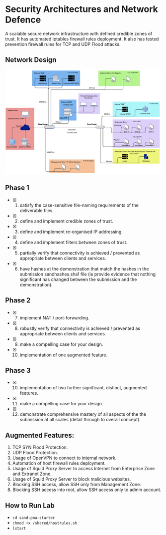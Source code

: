# Security Architectures and Network Defence

A scalable secure network infrastructure with defined credible zones of trust. It has automated iptables firewall rules deployment. It also has tested prevention firewall rules for TCP and UDP Flood attacks.

## Network Design
![Network Design](https://raw.githubusercontent.com/nikhilnayak98/sand/main/Network%20Design.png)

## Phase 1

- [x] 1. satisfy the case-sensitive file-naming requirements of the deliverable files.
- [x] 2. define and implement credible zones of trust.
- [x] 3. define and implement re-organised IP addressing.
- [x] 4. define and implement filters between zones of trust.
- [x] 5. partially verify that connectivity is achieved / prevented as appropriate between clients and services.
- [x] 6. have hashes at the demonstration that match the hashes in the submission sandhashes.sha1 file (ie provide evidence that nothing significant has changed between the submission and the demonstration).

## Phase 2

- [x] 7. implement NAT / port-forwarding.
- [x] 8. robustly verify that connectivity is achieved / prevented as appropriate between clients and services.
- [x] 9. make a compelling case for your design.
- [x] 10. implementation of one augmented feature.

## Phase 3

- [x] 10. implementation of two further significant, distinct, augmented features.
- [x] 11. make a compelling case for your design.
- [x] 12. demonstrate comprehensive mastery of all aspects of the the submission at all scales (detail through to overall concept).

## Augmented Features:

1. TCP SYN Flood Protection.
2. UDP Flood Protection.
3. Usage of OpenVPN to connect to internal network.
4. Automation of host firewall rules deployment.
5. Usage of Squid Proxy Server to access Internet from Enterprise Zone and Extranet Zone.
6. Usage of Squid Proxy Server to block malicious websites.
7. Blocking SSH access, allow SSH only from Management Zone.
8. Blocking SSH access into root, allow SSH access only to admin account.

## How to Run Lab
- <code>cd sand-pma-starter</code>
- <code>chmod +x /shared/hostrules.sh</code>
- <code>lstart</code>
